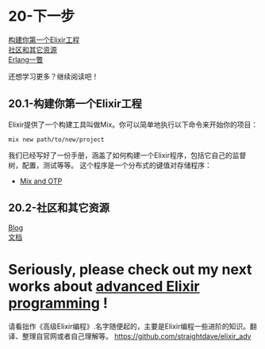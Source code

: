 20-下一步
==========
[构建你第一个Elixir工程]() <br/>
[社区和其它资源]() <br/>
[Erlang一瞥]() <br/>

还想学习更多？继续阅读吧！

## 20.1-构建你第一个Elixir工程
Elixir提供了一个构建工具叫做Mix。你可以简单地执行以下命令来开始你的项目：
```
mix new path/to/new/project
```
我们已经写好了一份手册，涵盖了如何构建一个Elixir程序，包括它自己的监督树，配置，测试等等。
这个程序是一个分布式的键值对存储程序：
  - [Mix and OTP](http://elixir-lang.org/getting_started/mix_otp/1.html)


## 20.2-社区和其它资源
[Blog](http://elixir-lang.org/blog/) <br/>
[文档](http://elixir-lang.org/docs.html)  <br/>

# Seriously, please check out my next works about [advanced Elixir programming](https://github.com/straightdave/elixir_adv) !
请看拙作《高级Elixir编程》.名字随便起的，主要是Elixir编程一些进阶的知识。翻译、整理自官网或者自己理解等。
https://github.com/straightdave/elixir_adv

























